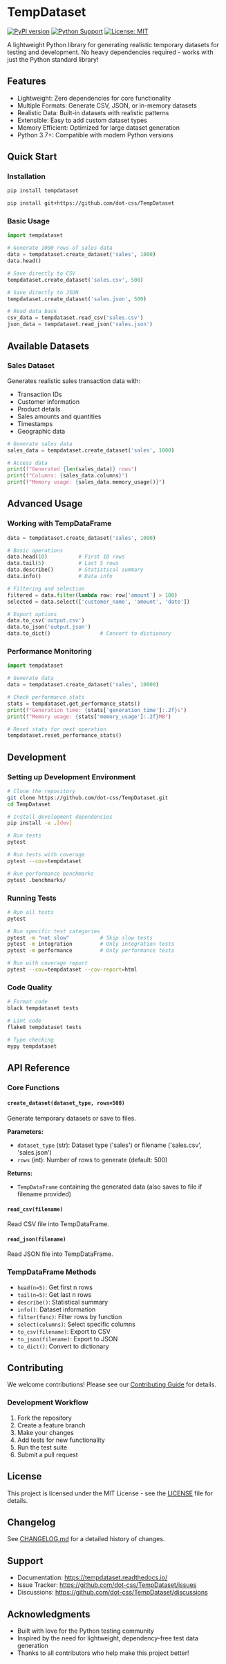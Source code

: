 # TempDataset

[![PyPI version](https://badge.fury.io/py/tempdataset.svg)](https://badge.fury.io/py/tempdataset)
[![Python Support](https://img.shields.io/pypi/pyversions/tempdataset.svg)](https://pypi.org/project/tempdataset/)
[![License: MIT](https://img.shields.io/badge/License-MIT-yellow.svg)](https://opensource.org/licenses/MIT)

A lightweight Python library for generating realistic temporary datasets for testing and development. No heavy dependencies required - works with just the Python standard library!

## Features

- Lightweight: Zero dependencies for core functionality
- Multiple Formats: Generate CSV, JSON, or in-memory datasets
- Realistic Data: Built-in datasets with realistic patterns
- Extensible: Easy to add custom dataset types
- Memory Efficient: Optimized for large dataset generation
- Python 3.7+: Compatible with modern Python versions

## Quick Start

### Installation

```bash
pip install tempdataset
```

```bash
pip install git+https://github.com/dot-css/TempDataset
```

### Basic Usage

```python
import tempdataset

# Generate 1000 rows of sales data
data = tempdataset.create_dataset('sales', 1000)
data.head()

# Save directly to CSV
tempdataset.create_dataset('sales.csv', 500)

# Save directly to JSON
tempdataset.create_dataset('sales.json', 500)

# Read data back
csv_data = tempdataset.read_csv('sales.csv')
json_data = tempdataset.read_json('sales.json')
```

## Available Datasets

### Sales Dataset
Generates realistic sales transaction data with:
- Transaction IDs
- Customer information
- Product details
- Sales amounts and quantities
- Timestamps
- Geographic data

```python
# Generate sales data
sales_data = tempdataset.create_dataset('sales', 1000)

# Access data
print(f"Generated {len(sales_data)} rows")
print(f"Columns: {sales_data.columns}")
print(f"Memory usage: {sales_data.memory_usage()}")
```

## Advanced Usage

### Working with TempDataFrame

```python
data = tempdataset.create_dataset('sales', 1000)

# Basic operations
data.head(10)          # First 10 rows
data.tail(5)           # Last 5 rows
data.describe()        # Statistical summary
data.info()            # Data info

# Filtering and selection
filtered = data.filter(lambda row: row['amount'] > 100)
selected = data.select(['customer_name', 'amount', 'date'])

# Export options
data.to_csv('output.csv')
data.to_json('output.json')
data.to_dict()                # Convert to dictionary
```

### Performance Monitoring

```python
import tempdataset

# Generate data
data = tempdataset.create_dataset('sales', 10000)

# Check performance stats
stats = tempdataset.get_performance_stats()
print(f"Generation time: {stats['generation_time']:.2f}s")
print(f"Memory usage: {stats['memory_usage']:.2f}MB")

# Reset stats for next operation
tempdataset.reset_performance_stats()
```

## Development

### Setting up Development Environment

```bash
# Clone the repository
git clone https://github.com/dot-css/TempDataset.git
cd TempDataset

# Install development dependencies
pip install -e .[dev]

# Run tests
pytest

# Run tests with coverage
pytest --cov=tempdataset

# Run performance benchmarks
pytest .benchmarks/
```

### Running Tests

```bash
# Run all tests
pytest

# Run specific test categories
pytest -m "not slow"          # Skip slow tests
pytest -m integration         # Only integration tests
pytest -m performance         # Only performance tests

# Run with coverage report
pytest --cov=tempdataset --cov-report=html
```

### Code Quality

```bash
# Format code
black tempdataset tests

# Lint code
flake8 tempdataset tests

# Type checking
mypy tempdataset
```

## API Reference

### Core Functions

#### `create_dataset(dataset_type, rows=500)`
Generate temporary datasets or save to files.

**Parameters:**
- `dataset_type` (str): Dataset type ('sales') or filename ('sales.csv', 'sales.json')
- `rows` (int): Number of rows to generate (default: 500)

**Returns:**
- `TempDataFrame` containing the generated data (also saves to file if filename provided)

#### `read_csv(filename)`
Read CSV file into TempDataFrame.

#### `read_json(filename)`
Read JSON file into TempDataFrame.

### TempDataFrame Methods

- `head(n=5)`: Get first n rows
- `tail(n=5)`: Get last n rows
- `describe()`: Statistical summary
- `info()`: Dataset information
- `filter(func)`: Filter rows by function
- `select(columns)`: Select specific columns
- `to_csv(filename)`: Export to CSV
- `to_json(filename)`: Export to JSON
- `to_dict()`: Convert to dictionary

## Contributing

We welcome contributions! Please see our [Contributing Guide](CONTRIBUTING.md) for details.

### Development Workflow

1. Fork the repository
2. Create a feature branch
3. Make your changes
4. Add tests for new functionality
5. Run the test suite
6. Submit a pull request

## License

This project is licensed under the MIT License - see the [LICENSE](LICENSE) file for details.

## Changelog

See [CHANGELOG.md](CHANGELOG.md) for a detailed history of changes.

## Support

- Documentation: https://tempdataset.readthedocs.io/
- Issue Tracker: https://github.com/dot-css/TempDataset/issues
- Discussions: https://github.com/dot-css/TempDataset/discussions

## Acknowledgments

- Built with love for the Python testing community
- Inspired by the need for lightweight, dependency-free test data generation
- Thanks to all contributors who help make this project better!